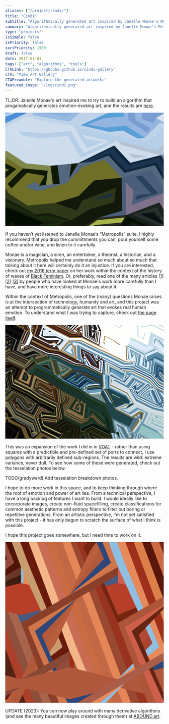 ```yaml
---
aliases: ["/project/cindi/"]
title: "Cindi"
subtitle: "Algorithmically generated art inspired by Janelle Monae's Metropolis Suite"
summary: "Algorithmically generated art inspired by Janelle Monae's Metropolis Suite"
type: "projects"
isSimple: false
isPriority: false
sortPriority: 1500
draft: false
date: 2017-01-01
tags: ["art", "algorithms", "tools"]
CTALink: "https://gbdubs.github.io/cindi-gallery"
CTA: "View Art Gallery"
CTAPreamble: "Explore the generated artwork:"
featured_image: "/img/cindi.png"
---
```


TL;DR: Janelle Monae's art inspired me to try to build an algorithm that progamatically generates emotion-evoking art, and the results are [here](https://gbdubs.github.io/cindi-gallery/). 

![A rendering of the CINDI program](/img/CINDI1.png)

If you haven’t yet listened to Janelle Monae’s “Metropolis” suite, I highly recommend that you drop  the committments you can, pour yourself some coffee and/or wine, and listen to it carefully. 

Monae is a magician, a siren, an entertainer, a theorist, a historian, and a visionary. Metropolis helped me understand so much about so much that talking about it here will certainly do it an injustice. If you are interested, check out [my 2016 term paper](https://github.com/gbdubs/monae) on her work within the context of the history of waves of [Black Feminism](https://en.wikipedia.org/wiki/Black_feminism). Or, preferably, read one of the many articles [[1](https://medium.com/black-feminism/black-feminism-through-the-lens-of-janelle-monae-the-electric-lady-a0f917c547e7)] [[2](https://pqdtopen.proquest.com/doc/1545710995.html?FMT=AI)] [[3](https://repository.library.georgetown.edu/bitstream/handle/10822/760841/ZaGara_georgetown_0076M_12968.pdf?sequence=1&isAllowed=y)] by people who have looked at Monae's work more carefully than I have, and have more interesting things to say about it.

Within the context of Metropolis, one of the (many) questions Monae raises is at the intersection of technology, humanity and art, and this project was an attempt to programmatically generate art that evokes real human emotion. To understand what I was trying to capture, check out [the page itself](http://cindi.in).

![A rendering of the CINDI program](/img/CINDI2.png)

This was an expansion of the work I did in in [VOAT](../voat) - rather than using squares with a predictible and pre-defined set of ports to connect, I use polygons with arbitrarily defined sub-regions. The results are wild: extreme variance, never dull.  To see how some of these were generated, check out the tesselation photos below.

TODO(gradyward) Add tesselation breakdown photos.

I hope to do more work in this space, and to keep thinking through where the root of emotion and power of art lies. From a technical perspective, I have a long backlog of features I want to build: I would ideally like to encorporate images, create non-fluid spacefilling, create classifications for common aesthetic patterns and entropy filters to filter out boring or repetitive generations. From an artistic perspective, I'm not yet satisfied with this project - it has only begun to scratch the surface of what I think is possible. 

I hope this project goes somewhere, but I need time to work on it.

![A rendering of the CINDI program](/img/cindi.png)

UPDATE (2023): You can now play around with many derivative algorithms (and see the many beautiful images created through them) at [ABOUND.art](https://abound.art).
